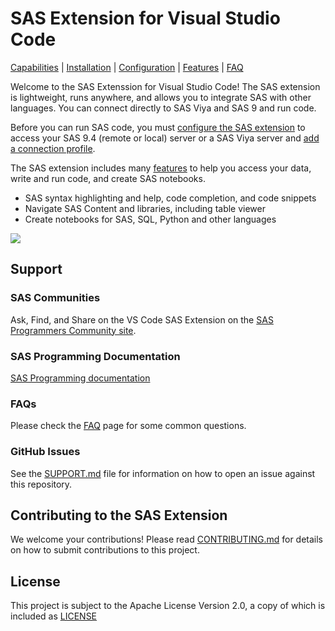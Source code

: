 # SAS Extension for Visual Studio Code

[Capabilities](https://sassoftware.github.io/vscode-sas-extension/matrix) | [Installation](https://sassoftware.github.io/vscode-sas-extension/installation) | [Configuration](https://sassoftware.github.io/vscode-sas-extension/Configurations/) | [Features](https://sassoftware.github.io/vscode-sas-extension/Features/) | [FAQ](https://sassoftware.github.io/vscode-sas-extension/faq)

Welcome to the SAS Extenssion for Visual Studio Code! The SAS extension is lightweight, runs anywhere, and allows you to integrate SAS with other languages. You can connect directly to SAS Viya and SAS 9 and run code.

Before you can run SAS code, you must [configure the SAS extension](https://sassoftware.github.io/vscode-sas-extension/Configurations/) to access your SAS 9.4 (remote or local) server or a SAS Viya server and [add a connection profile](https://sassoftware.github.io/vscode-sas-extension/Configurations/Profiles/).

The SAS extension includes many [features](https://sassoftware.github.io/vscode-sas-extension/Features/) to help you access your data, write and run code, and create SAS notebooks.

- SAS syntax highlighting and help, code completion, and code snippets
- Navigate SAS Content and libraries, including table viewer
- Create notebooks for SAS, SQL, Python and other languages

<img src="website/static/images/featuresGlance.png"/>

## Support

### SAS Communities

Ask, Find, and Share on the VS Code SAS Extension on the [SAS Programmers Community site](https://communities.sas.com/t5/SAS-Programming/bd-p/programming).

### SAS Programming Documentation

[SAS Programming documentation](https://go.documentation.sas.com/doc/en/pgmsascdc/v_048/lepg/titlepage.htm)

### FAQs

Please check the [FAQ](https://sassoftware.github.io/vscode-sas-extension/faq) page for some common questions.

### GitHub Issues

See the [SUPPORT.md](SUPPORT.md) file for information on how to open an issue against this repository.

## Contributing to the SAS Extension

We welcome your contributions! Please read [CONTRIBUTING.md](/CONTRIBUTING.md) for details on how to submit contributions to this project.

## License

This project is subject to the Apache License Version 2.0, a copy of which is included as [LICENSE](LICENSE)
